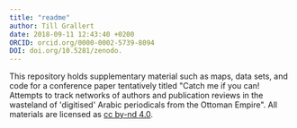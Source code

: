 ```yaml
---
title: "readme"
author: Till Grallert
date: 2018-09-11 12:43:40 +0200
ORCID: orcid.org/0000-0002-5739-8094
DOI: doi.org/10.5281/zenodo.
---
```


This repository holds supplementary material such as maps, data sets, and code for a conference paper tentatively titled "Catch me if you can! Attempts to track networks of authors and publication reviews in the wasteland of 'digitised' Arabic periodicals from the Ottoman Empire". All materials are licensed as [cc by-nd 4.0](http://creativecommons.org/licenses/by-nd/4.0/). 